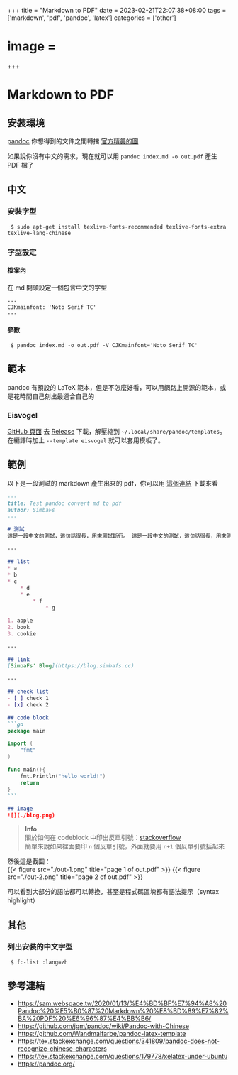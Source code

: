 +++
title = "Markdown to PDF"
date = 2023-02-21T22:07:38+08:00
tags = ['markdown', 'pdf', 'pandoc', 'latex']
categories = ['other']
# image = 
+++

# Markdown to PDF
## 安裝環境
[pandoc](https://pandoc.org/) 你想得到的文件之間轉擋 [官方精美的圖](https://pandoc.org/diagram.svgz?v=20230203095535)

如果說你沒有中文的需求，現在就可以用 `pandoc index.md -o out.pdf` 產生 PDF 檔了

## 中文
### 安裝字型
```
 $ sudo apt-get install texlive-fonts-recommended texlive-fonts-extra texlive-lang-chinese
```

### 字型設定
#### 檔案內
在 md 開頭設定一個包含中文的字型
```
---
CJKmainfont: 'Noto Serif TC'
---
```

#### 參數
```
 $ pandoc index.md -o out.pdf -V CJKmainfont='Noto Serif TC'
```

## 範本
pandoc 有預設的 LaTeX 範本，但是不怎麼好看，可以用網路上開源的範本，或是花時間自己刻出最適合自己的

### Eisvogel
[GitHub 頁面](https://github.com/Wandmalfarbe/pandoc-latex-template)
去 [Release](https://github.com/Wandmalfarbe/pandoc-latex-template/releases/latest) 下載，解壓縮到 `~/.local/share/pandoc/templates`。在編譯時加上 `--template eisvogel` 就可以套用模板了。

## 範例
以下是一段測試的 markdown 產生出來的 pdf，你可以用 [這個連結](./out.pdf) 下載來看
````markdown
---
title: Test pandoc convert md to pdf
author: SimbaFs
---

# 測試
這是一段中文的測試，這句話很長，用來測試斷行。 這是一段中文的測試，這句話很長，用來測試斷行。 這是一段中文的測試，這句話很長，用來測試斷行。 這是一段中文的測試，這句話很長，用來測試斷行。 這是一段中文的測試，這句話很長，用來測試斷行。 這是一段中文的測試，這句話很長，用來測試斷行。 這是一段中文的測試，這句話很長，用來測試斷行。 這是一段中文的測試，這句話很長，用來測試斷行。 這是一段中文的測試，這句話很長，用來測試斷行。 這是一段中文的測試，這句話很長，用來測試斷行。 這是一段中文的測試，這句話很長，用來測試斷行。 這是一段中文的測試，這句話很長，用來測試斷行。

---

## list 
* a
* b
* c
	* d
	* e
		* f
			* g

1. apple
2. book
3. cookie

---

## link
[SimbaFs' Blog](https://blog.simbafs.cc)

---

## check list
- [ ] check 1
- [x] check 2

## code block
```go
package main

import (
	"fmt"
)

func main(){
	fmt.Println("hello world!")
	return 
}
```

## image
![](./blog.png)
````

> **Info**  
> 關於如何在 codeblock 中印出反單引號：[stackoverflow](https://stackoverflow.com/questions/55586867/how-to-put-in-markdown-an-inline-code-block-that-only-contains-a-backtick-char)  
> 簡單來說如果裡面要印 `n` 個反單引號，外面就要用 `n+1` 個反單引號括起來

然後這是截圖：  
{{< figure src="./out-1.png" title="page 1 of out.pdf" >}}
{{< figure src="./out-2.png" title="page 2 of out.pdf" >}}

可以看到大部分的語法都可以轉換，甚至是程式碼區塊都有語法提示（syntax highlight）

## 其他
### 列出安裝的中文字型
```
 $ fc-list :lang=zh
```

## 參考連結
* https://sam.webspace.tw/2020/01/13/%E4%BD%BF%E7%94%A8%20Pandoc%20%E5%B0%87%20Markdown%20%E8%BD%89%E7%82%BA%20PDF%20%E6%96%87%E4%BB%B6/  
* https://github.com/jgm/pandoc/wiki/Pandoc-with-Chinese  
* https://github.com/Wandmalfarbe/pandoc-latex-template  
* https://tex.stackexchange.com/questions/341809/pandoc-does-not-recognize-chinese-characters  
* https://tex.stackexchange.com/questions/179778/xelatex-under-ubuntu  
* https://pandoc.org/  
